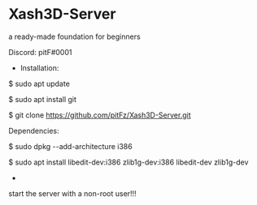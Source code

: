 # Xash3D-Server 

a ready-made foundation for beginners

Discord: pitF#0001

- 
  Installation:

$ sudo apt update

$ sudo apt install git

$ git clone https://github.com/pitFz/Xash3D-Server.git

  Dependencies:

$ sudo dpkg --add-architecture i386

$ sudo apt install libedit-dev:i386 zlib1g-dev:i386 libedit-dev zlib1g-dev

- 

start the server with a non-root user!!!
 







